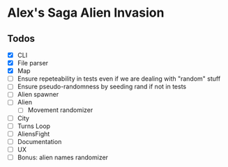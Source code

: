 # Alex's Saga Alien Invasion

## Todos

- [x] CLI
- [x] File parser
- [x] Map
- [ ] Ensure repeteability in tests even if we are dealing with "random" stuff
- [ ] Ensure pseudo-randomness by seeding rand if not in tests
- [ ] Alien spawner
- [ ] Alien
  - [ ] Movement randomizer
- [ ] City
- [ ] Turns Loop
- [ ] AliensFight
- [ ] Documentation
- [ ] UX
- [ ] Bonus: alien names randomizer